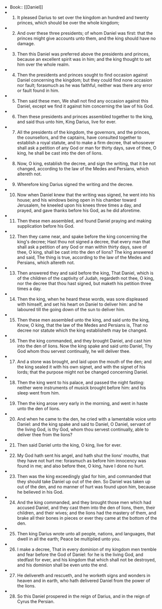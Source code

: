 - Book:: [[Daniel]]
- 1. It pleased Darius to set over the kingdom an hundred and twenty princes, which should be over the whole kingdom;
- 2. And over these three presidents; of whom Daniel was first: that the princes might give accounts unto them, and the king should have no damage.
- 3. Then this Daniel was preferred above the presidents and princes, because an excellent spirit was in him; and the king thought to set him over the whole realm.
- 4. Then the presidents and princes sought to find occasion against Daniel concerning the kingdom; but they could find none occasion nor fault; forasmuch as he was faithful, neither was there any error or fault found in him.
- 5. Then said these men, We shall not find any occasion against this Daniel, except we find it against him concerning the law of his God.
- 6. Then these presidents and princes assembled together to the king, and said thus unto him, King Darius, live for ever.
- 7. All the presidents of the kingdom, the governors, and the princes, the counsellors, and the captains, have consulted together to establish a royal statute, and to make a firm decree, that whosoever shall ask a petition of any God or man for thirty days, save of thee, O king, he shall be cast into the den of lions.
- 8. Now, O king, establish the decree, and sign the writing, that it be not changed, according to the law of the Medes and Persians, which altereth not.
- 9. Wherefore king Darius signed the writing and the decree.
- 10. Now when Daniel knew that the writing was signed, he went into his house; and his windows being open in his chamber toward Jerusalem, he kneeled upon his knees three times a day, and prayed, and gave thanks before his God, as he did aforetime.
- 11. Then these men assembled, and found Daniel praying and making supplication before his God.
- 12. Then they came near, and spake before the king concerning the king's decree; Hast thou not signed a decree, that every man that shall ask a petition of any God or man within thirty days, save of thee, O king, shall be cast into the den of lions? The king answered and said, The thing is true, according to the law of the Medes and Persians, which altereth not.
- 13. Then answered they and said before the king, That Daniel, which is of the children of the captivity of Judah, regardeth not thee, O king, nor the decree that thou hast signed, but maketh his petition three times a day.
- 14. Then the king, when he heard these words, was sore displeased with himself, and set his heart on Daniel to deliver him: and he laboured till the going down of the sun to deliver him.
- 15. Then these men assembled unto the king, and said unto the king, Know, O king, that the law of the Medes and Persians is, That no decree nor statute which the king establisheth may be changed.
- 16. Then the king commanded, and they brought Daniel, and cast him into the den of lions. Now the king spake and said unto Daniel, Thy God whom thou servest continually, he will deliver thee.
- 17. And a stone was brought, and laid upon the mouth of the den; and the king sealed it with his own signet, and with the signet of his lords; that the purpose might not be changed concerning Daniel.
- 18. Then the king went to his palace, and passed the night fasting: neither were instruments of musick brought before him: and his sleep went from him.
- 19. Then the king arose very early in the morning, and went in haste unto the den of lions.
- 20. And when he came to the den, he cried with a lamentable voice unto Daniel: and the king spake and said to Daniel, O Daniel, servant of the living God, is thy God, whom thou servest continually, able to deliver thee from the lions?
- 21. Then said Daniel unto the king, O king, live for ever.
- 22. My God hath sent his angel, and hath shut the lions' mouths, that they have not hurt me: forasmuch as before him innocency was found in me; and also before thee, O king, have I done no hurt.
- 23. Then was the king exceedingly glad for him, and commanded that they should take Daniel up out of the den. So Daniel was taken up out of the den, and no manner of hurt was found upon him, because he believed in his God.
- 24. And the king commanded, and they brought those men which had accused Daniel, and they cast them into the den of lions, them, their children, and their wives; and the lions had the mastery of them, and brake all their bones in pieces or ever they came at the bottom of the den.
- 25. Then king Darius wrote unto all people, nations, and languages, that dwell in all the earth; Peace be multiplied unto you.
- 26. I make a decree, That in every dominion of my kingdom men tremble and fear before the God of Daniel: for he is the living God, and stedfast for ever, and his kingdom that which shall not be destroyed, and his dominion shall be even unto the end.
- 27. He delivereth and rescueth, and he worketh signs and wonders in heaven and in earth, who hath delivered Daniel from the power of the lions.
- 28. So this Daniel prospered in the reign of Darius, and in the reign of Cyrus the Persian.
